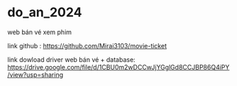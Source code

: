 # do_an_2024
web bán vé xem phim

link github : https://github.com/Mirai3103/movie-ticket

link dowload driver web bán vé + database: https://drive.google.com/file/d/1CBU0m2wDCCwJjYGglGd8CCJBP86Q4iPY/view?usp=sharing
